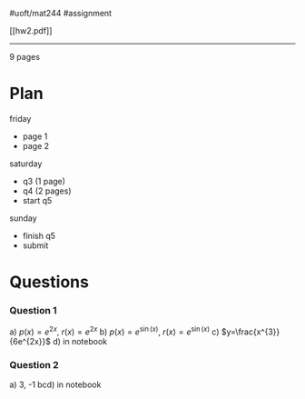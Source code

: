 #uoft/mat244  #assignment 

[[hw2.pdf]]

---
9 pages
# Plan
friday
- page 1 
- page 2

saturday
- q3 (1 page)
- q4 (2 pages)
- start q5

sunday
- finish q5
- submit

# Questions
### Question 1
a) 
	$p(x)=e^{2x}$, $r(x)=e^{2x}$
b)
	$p(x)=e^{\sin(x)}$, $r(x)=e^{\sin(x)}$
c)
	$y=\frac{x^{3}}{6e^{2x}}$
d) in notebook

### Question 2
a) 
	3, -1
bcd) in notebook